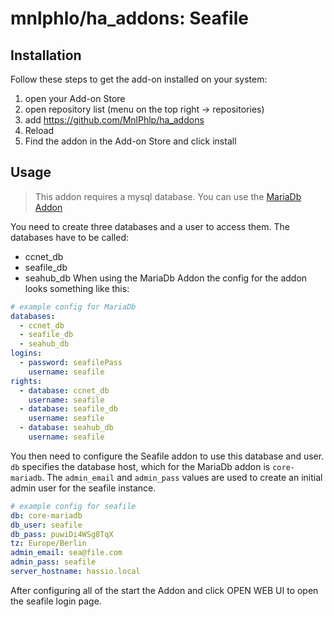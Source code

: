 # mnlphlo/ha_addons: Seafile

## Installation
Follow these steps to get the add-on installed on your system:
1. open your Add-on Store
2. open repository list (menu on the top right -> repositories)
3. add https://github.com/MnlPhlp/ha_addons
4. Reload
5. Find the addon in the Add-on Store and click install

## Usage
> This addon requires a mysql database. You can use the [MariaDb Addon](https://github.com/home-assistant/addons/blob/master/mariadb/DOCS.md)

You need to create three databases and a user to access them. The databases have to be called:
- ccnet_db
- seafile_db
- seahub_db
When using the MariaDb Addon the config for the addon looks something like this:
```yaml
# example config for MariaDb
databases:
  - ccnet_db
  - seafile_db
  - seahub_db
logins:
  - password: seafilePass
    username: seafile
rights:
  - database: ccnet_db
    username: seafile
  - database: seafile_db
    username: seafile
  - database: seahub_db
    username: seafile
```
You then need to configure the Seafile addon to use this database and user. `db` specifies the database host, which for the MariaDb addon is `core-mariadb`. The `admin_email` and `admin_pass` values are used to create an initial admin user for the seafile instance.
```yaml
# example config for seafile
db: core-mariadb
db_user: seafile
db_pass: puwiDi4WSg8TqX
tz: Europe/Berlin
admin_email: sea@file.com
admin_pass: seafile
server_hostname: hassio.local
```
After configuring all of the start the Addon and click OPEN WEB UI to open the seafile login page.
